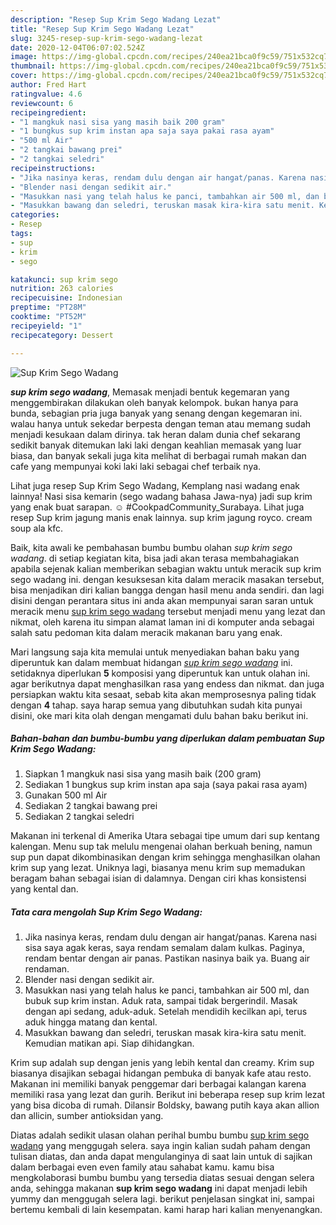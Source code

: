 ```yaml
---
description: "Resep Sup Krim Sego Wadang Lezat"
title: "Resep Sup Krim Sego Wadang Lezat"
slug: 3245-resep-sup-krim-sego-wadang-lezat
date: 2020-12-04T06:07:02.524Z
image: https://img-global.cpcdn.com/recipes/240ea21bca0f9c59/751x532cq70/sup-krim-sego-wadang-foto-resep-utama.jpg
thumbnail: https://img-global.cpcdn.com/recipes/240ea21bca0f9c59/751x532cq70/sup-krim-sego-wadang-foto-resep-utama.jpg
cover: https://img-global.cpcdn.com/recipes/240ea21bca0f9c59/751x532cq70/sup-krim-sego-wadang-foto-resep-utama.jpg
author: Fred Hart
ratingvalue: 4.6
reviewcount: 6
recipeingredient:
- "1 mangkuk nasi sisa yang masih baik 200 gram"
- "1 bungkus sup krim instan apa saja saya pakai rasa ayam"
- "500 ml Air"
- "2 tangkai bawang prei"
- "2 tangkai seledri"
recipeinstructions:
- "Jika nasinya keras, rendam dulu dengan air hangat/panas. Karena nasi sisa saya agak keras, saya rendam semalam dalam kulkas. Paginya, rendam bentar dengan air panas. Pastikan nasinya baik ya. Buang air rendaman."
- "Blender nasi dengan sedikit air."
- "Masukkan nasi yang telah halus ke panci, tambahkan air 500 ml, dan bubuk sup krim instan. Aduk rata, sampai tidak bergerindil. Masak dengan api sedang, aduk-aduk. Setelah mendidih kecilkan api, terus aduk hingga matang dan kental."
- "Masukkan bawang dan seledri, teruskan masak kira-kira satu menit. Kemudian matikan api. Siap dihidangkan."
categories:
- Resep
tags:
- sup
- krim
- sego

katakunci: sup krim sego 
nutrition: 263 calories
recipecuisine: Indonesian
preptime: "PT28M"
cooktime: "PT52M"
recipeyield: "1"
recipecategory: Dessert

---
```



![Sup Krim Sego Wadang](https://img-global.cpcdn.com/recipes/240ea21bca0f9c59/751x532cq70/sup-krim-sego-wadang-foto-resep-utama.jpg)

<b><i>sup krim sego wadang</i></b>, Memasak menjadi bentuk kegemaran yang menggembirakan dilakukan oleh banyak kelompok. bukan hanya para bunda, sebagian pria juga banyak yang senang dengan kegemaran ini. walau hanya untuk sekedar berpesta dengan teman atau memang sudah menjadi kesukaan dalam dirinya. tak heran dalam dunia chef sekarang sedikit banyak ditemukan laki laki dengan keahlian memasak yang luar biasa, dan banyak sekali juga kita melihat di berbagai rumah makan dan cafe yang mempunyai koki laki laki sebagai chef terbaik nya.

Lihat juga resep Sup Krim Sego Wadang, Kemplang nasi wadang enak lainnya! Nasi sisa kemarin (sego wadang bahasa Jawa-nya) jadi sup krim yang enak buat sarapan. ☺️ #CookpadCommunity_Surabaya. Lihat juga resep Sup krim jagung manis enak lainnya. sup krim jagung royco. cream soup ala kfc.

Baik, kita awali ke pembahasan bumbu bumbu olahan <i>sup krim sego wadang</i>. di setiap kegiatan kita, bisa jadi akan terasa membahagiakan apabila sejenak kalian memberikan sebagian waktu untuk meracik sup krim sego wadang ini. dengan kesuksesan kita dalam meracik masakan tersebut, bisa menjadikan diri kalian bangga dengan hasil menu anda sendiri. dan lagi disini dengan perantara situs ini anda akan mempunyai saran saran untuk meracik menu <u>sup krim sego wadang</u> tersebut menjadi menu yang lezat dan nikmat, oleh karena itu simpan alamat laman ini di komputer anda sebagai salah satu pedoman kita dalam meracik makanan baru yang enak.


Mari langsung saja kita memulai untuk menyediakan bahan baku yang diperuntuk kan dalam membuat hidangan <u><i>sup krim sego wadang</i></u> ini. setidaknya diperlukan <b>5</b> komposisi yang diperuntuk kan untuk olahan ini. agar berikutnya dapat menghasilkan rasa yang endess dan nikmat. dan juga persiapkan waktu kita sesaat, sebab kita akan memprosesnya paling tidak dengan <b>4</b> tahap. saya harap semua yang dibutuhkan sudah kita punyai disini, oke mari kita olah dengan mengamati dulu bahan baku berikut ini.

<!--inarticleads1-->

##### Bahan-bahan dan bumbu-bumbu yang diperlukan dalam pembuatan Sup Krim Sego Wadang:

1. Siapkan 1 mangkuk nasi sisa yang masih baik (200 gram)
1. Sediakan 1 bungkus sup krim instan apa saja (saya pakai rasa ayam)
1. Gunakan 500 ml Air
1. Sediakan 2 tangkai bawang prei
1. Sediakan 2 tangkai seledri


Makanan ini terkenal di Amerika Utara sebagai tipe umum dari sup kentang kalengan. Menu sup tak melulu mengenai olahan berkuah bening, namun sup pun dapat dikombinasikan dengan krim sehingga menghasilkan olahan krim sup yang lezat. Uniknya lagi, biasanya menu krim sup memadukan beragam bahan sebagai isian di dalamnya. Dengan ciri khas konsistensi yang kental dan. 

<!--inarticleads2-->

##### Tata cara mengolah Sup Krim Sego Wadang:

1. Jika nasinya keras, rendam dulu dengan air hangat/panas. Karena nasi sisa saya agak keras, saya rendam semalam dalam kulkas. Paginya, rendam bentar dengan air panas. Pastikan nasinya baik ya. Buang air rendaman.
1. Blender nasi dengan sedikit air.
1. Masukkan nasi yang telah halus ke panci, tambahkan air 500 ml, dan bubuk sup krim instan. Aduk rata, sampai tidak bergerindil. Masak dengan api sedang, aduk-aduk. Setelah mendidih kecilkan api, terus aduk hingga matang dan kental.
1. Masukkan bawang dan seledri, teruskan masak kira-kira satu menit. Kemudian matikan api. Siap dihidangkan.


Krim sup adalah sup dengan jenis yang lebih kental dan creamy. Krim sup biasanya disajikan sebagai hidangan pembuka di banyak kafe atau resto. Makanan ini memiliki banyak penggemar dari berbagai kalangan karena memiliki rasa yang lezat dan gurih. Berikut ini beberapa resep sup krim lezat yang bisa dicoba di rumah. Dilansir Boldsky, bawang putih kaya akan allion dan allicin, sumber antioksidan yang. 

Diatas adalah sedikit ulasan olahan perihal bumbu bumbu <u>sup krim sego wadang</u> yang menggugah selera. saya ingin kalian sudah paham dengan tulisan diatas, dan anda dapat mengulanginya di saat lain untuk di sajikan dalam berbagai even even family atau sahabat kamu. kamu bisa mengkolaborasi bumbu bumbu yang tersedia diatas sesuai dengan selera anda, sehingga makanan <b>sup krim sego wadang</b> ini dapat menjadi lebih yummy dan menggugah selera lagi. berikut penjelasan singkat ini, sampai bertemu kembali di lain kesempatan. kami harap hari kalian menyenangkan.
